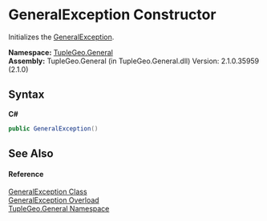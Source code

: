 # GeneralException Constructor 
 

Initializes the <a href="T_TupleGeo_General_GeneralException">GeneralException</a>.

**Namespace:**&nbsp;<a href="N_TupleGeo_General">TupleGeo.General</a><br />**Assembly:**&nbsp;TupleGeo.General (in TupleGeo.General.dll) Version: 2.1.0.35959 (2.1.0)

## Syntax

**C#**<br />
``` C#
public GeneralException()
```


## See Also


#### Reference
<a href="T_TupleGeo_General_GeneralException">GeneralException Class</a><br /><a href="Overload_TupleGeo_General_GeneralException__ctor">GeneralException Overload</a><br /><a href="N_TupleGeo_General">TupleGeo.General Namespace</a><br />